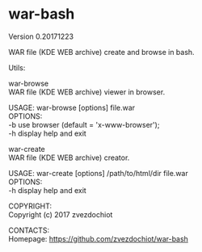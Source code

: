 # war-bash
Version 0.20171223

WAR file (KDE WEB archive) create and browse in bash.

Utils:

war-browse  
WAR file (KDE WEB archive) viewer in browser.

USAGE: war-browse [options] file.war  
OPTIONS:  
-b    use browser (default = 'x-www-browser');  
-h    display help and exit  

war-create  
WAR file (KDE WEB archive) creator.

USAGE: war-create [options] /path/to/html/dir file.war  
OPTIONS:  
-h    display help and exit


COPYRIGHT:  
Copyright (c) 2017 zvezdochiot

CONTACTS:  
Homepage: https://github.com/zvezdochiot/war-bash
